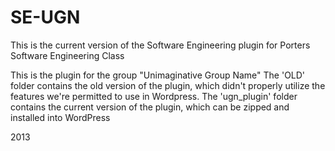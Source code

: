 SE-UGN
======
This is the current version of the Software Engineering plugin for Porters Software Engineering Class

This is the plugin for the group "Unimaginative Group Name"
The 'OLD' folder contains the old version of the plugin, which didn't properly utilize the features we're permitted
to use in Wordpress.
The 'ugn_plugin' folder contains the current version of the plugin, which can be zipped and installed into WordPress

2013

